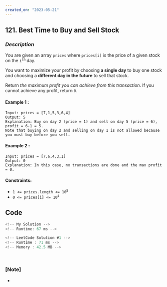 ```yaml
---
created_on: "2023-05-21"
---
```


## 121. Best Time to Buy and Sell Stock

### _Description_

You are given an array `prices` where `prices[i]` is the price of a given stock on the <code>i<sup>th</sup></code> day.

You want to maximize your profit by choosing <strong>a single day</strong> to buy one stock and choosing a <strong>different day in the future</strong> to sell that stock.

Return <i>the maximum profit you can achieve from this transaction</i>. If you cannot achieve any profit, return `0`.


#### Example 1 :
```
Input: prices = [7,1,5,3,6,4]
Output: 5
Explanation: Buy on day 2 (price = 1) and sell on day 5 (price = 6), profit = 6-1 = 5.
Note that buying on day 2 and selling on day 1 is not allowed because you must buy before you sell.
```

#### Example 2 :
```
Input: prices = [7,6,4,3,1]
Output: 0
Explanation: In this case, no transactions are done and the max profit = 0.
```

#### Constraints:

- <code>1 <= prices.length <= 10<sup>5</sup></code>
- <code>0 <= prices[i] <= 10<sup>4</sup></code>

## Code

```JavaScript
<!-- My Solution -->
<!-- Runtime: 67 ms -->


```

```JavaScript
<!-- LeetCode Solution #1 -->
<!-- Runtime : 71 ms -->
<!-- Memory : 42.5 MB -->



```


#

### [Note] 
- 
